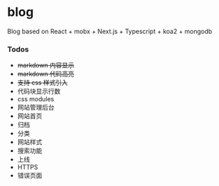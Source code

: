 # blog
Blog based on React + mobx + Next.js + Typescript + koa2 + mongodb

### Todos

- <s>markdown 内容显示</s>
- <s>markdown 代码高亮</s>
- <s>支持 css 样式引入</s>
- 代码块显示行数
- css modules
- 网站管理后台
- 网站首页
- 归档
- 分类
- 网站样式
- 搜索功能
- 上线
- HTTPS
- 错误页面
